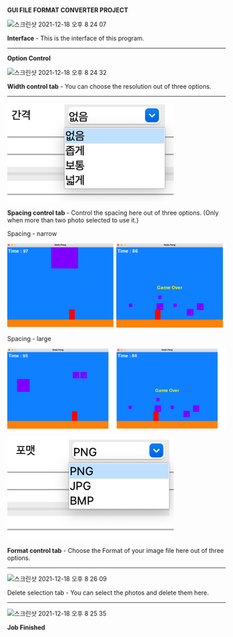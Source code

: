 **GUI FILE FORMAT CONVERTER PROJECT**




<img width="646" alt="스크린샷 2021-12-18 오후 8 24 07" src="https://user-images.githubusercontent.com/63503972/146641166-1e3f957e-011c-469a-a722-3b61efa915ee.png">

**Interface** - This is the interface of this program.

---

**Option Control**

<img width="214" alt="스크린샷 2021-12-18 오후 8 24 32" src="https://user-images.githubusercontent.com/63503972/146641259-8babf897-6586-4555-9969-f0db82128505.png">

**Width control tab** - You can choose the resolution out of three options.

---

![1639831013954.png](image/README/1639831013954.png)

**Spacing control tab** - Control the spacing here out of three options. (Only when more than two photo selected to use it.)

Spacing - narrow

![1639831384360.png](image/README/1639831384360.png)

Spacing - large

![1639831477838.png](image/README/1639831477838.png)

![1639831615871.png](image/README/1639831615871.png)

**Format control tab** - Choose the Format of your image file here out of three options.

---

<img width="648" alt="스크린샷 2021-12-18 오후 8 26 09" src="https://user-images.githubusercontent.com/63503972/146641673-5a4534ee-4315-4867-bd80-603281577220.png">

Delete selection tab - You can select the photos and delete them here.

---



<img width="651" alt="스크린샷 2021-12-18 오후 8 25 35" src="https://user-images.githubusercontent.com/63503972/146641743-3c6b7818-3344-4590-b43a-a96655d052b9.png">

**Job Finished**
